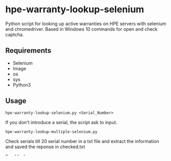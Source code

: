 # hpe-warranty-lookup-selenium
Python script for looking up active warranties on HPE servers with selenium and chromedriver. Based in Windows 10 commands for open and check captcha.

## Requirements
  * Selenium
  * Image
  * os
  * sys
  * Python3

## Usage
`hpe-warranty-lookup-selenium.py <Serial_Number>`

If you don't introduce a serial, the script ask to input.

`hpe-warranty-lookup-multiple-selenium.py`

Check serials till 20 serial number in a txt file and extract the information and saved the reponse in checked.txt


<a href="https://www.buymeacoffee.com/BTRpGQmXq" target="_blank"><img src="https://i1.wp.com/www.buymeacoffee.com/assets/img/custom_images/orange_img.png?w=2560&ssl=1" alt="Buy Me A Coffee" style="height: 5px !important;width: 74px !important;" ></a>
